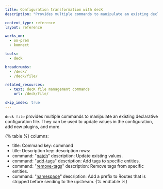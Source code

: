 ```yaml
---
title: Configuration transformation with decK
description: "Provides multiple commands to manipulate an existing declarative configuration file"

content_type: reference
layout: reference

works_on:
  - on-prem
  - konnect

tools:
  - deck

breadcrumbs:
  - /deck/
  - /deck/file/

related_resources:
  - text: decK file management commands
    url: /deck/file/

skip_index: true
---
```


`deck file` provides multiple commands to manipulate an existing declarative configuration file. They can be used to update values in the configuration, add new plugins, and more.

<!--vale off-->
{% table %}
columns:
  - title: Command
    key: command
  - title: Description
    key: description
rows:
  - command: "[patch](/deck/file/manipulation/patch/)"
    description: Update existing values.
  - command: "[add-tags](/deck/file/manipulation/tags/#add-tags)"
    description: Add tags to specific entities.
  - command: "[remove-tags](/deck/file/manipulation/tags/#remove-tags)"
    description: Remove tags from specific entities.
  - command: "[namespace](/deck/file/manipulation/namespace/)"
    description: Add a prefix to Routes that is stripped before sending to the upstream.
{% endtable %}
<!--vale on-->